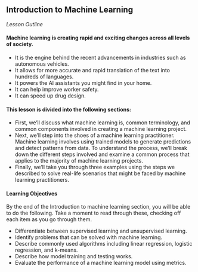 ## Introduction to Machine Learning
*Lesson Outline*

#### Machine learning is creating rapid and exciting changes across all levels of society.

* It is the engine behind the recent advancements in industries such as autonomous vehicles.
* It allows for more accurate and rapid translation of the text into hundreds of languages.
* It powers the AI assistants you might find in your home.
* It can help improve worker safety.
* It can speed up drug design.

#### This lesson is divided into the following sections:

* First, we’ll discuss what machine learning is, common terminology, and common components involved in creating a machine learning project.
* Next, we’ll step into the shoes of a machine learning practitioner. Machine learning involves using trained models to generate predictions and detect patterns from data. To understand the process, we’ll break down the different steps involved and examine a common process that applies to the majority of machine learning projects.
* Finally, we’ll take you through three examples using the steps we described to solve real-life scenarios that might be faced by machine learning practitioners.

#### Learning Objectives
By the end of the Introduction to machine learning section, you will be able to do the following. Take a moment to read through these, checking off each item as you go through them.
 * Differentiate between supervised learning and unsupervised learning.
 * Identify problems that can be solved with machine learning.
 * Describe commonly used algorithms including linear regression, logistic regression, and k-means.
 * Describe how model training and testing works.
 * Evaluate the performance of a machine learning model using metrics.